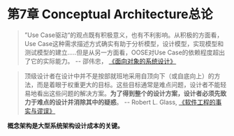 # 第7章 Conceptual Architecture总论

> ”Use Case驱动“的观点既有积极意义，也有不利影响。从积极的方面看，Use Case这种需求描述方式确实有助于分析模型，设计模型，实现模型和测试模型的建立.....但是从另一方面看，OOSE对Use Case的依赖程度超出了它的实际能力。 -- 邵伟忠， [《面向对象的系统设计》](https://book.douban.com/subject/1213136/)

> 顶级设计者在设计中并不是按部就班地采用自顶向下（或自底向上）的方法，而是着眼于权重更大的目标。这些目标通常是难点问题，设计者不能轻易地看出这些问题的解决方案。**为了得到整个的设计方案，设计者必须先致力于难点的设计并消除其中的疑惑**。 -- Robert L. Glass, [《软件工程的事实与谬误》](https://book.douban.com/subject/1723351/)

**概念架构是大型系统架构设计成本的关键。**
